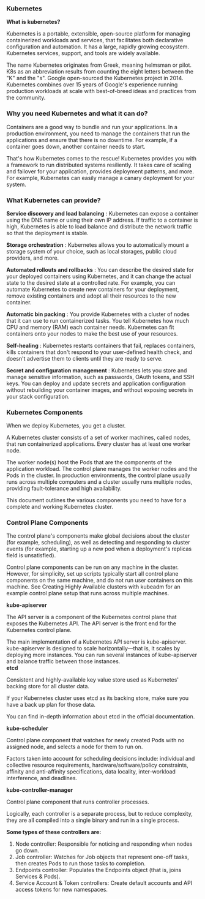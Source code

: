 ### Kubernetes

<b> What is kubernetes?</b><br>

Kubernetes is a portable, extensible, open-source platform for managing containerized workloads and services, that facilitates both declarative configuration and automation. It has a large, rapidly growing ecosystem. Kubernetes services, support, and tools are widely available.<br>

The name Kubernetes originates from Greek, meaning helmsman or pilot. K8s as an abbreviation results from counting the eight letters between the "K" and the "s". Google open-sourced the Kubernetes project in 2014. Kubernetes combines over 15 years of Google's experience running production workloads at scale with best-of-breed ideas and practices from the community.<br>


### Why you need Kubernetes and what it can do?

Containers are a good way to bundle and run your applications. In a production environment, you need to manage the containers that run the applications and ensure that there is no downtime. For example, if a container goes down, another container needs to start.<br>

That's how Kubernetes comes to the rescue! Kubernetes provides you with a framework to run distributed systems resiliently. It takes care of scaling and failover for your application, provides deployment patterns, and more. For example, Kubernetes can easily manage a canary deployment for your system.<br>

### What Kubernetes can provide?

<b>Service discovery and load balancing</b> : Kubernetes can expose a container using the DNS name or using their own IP address. If traffic to a container is high, Kubernetes is able to load balance and distribute the network traffic so that the deployment is stable.<br>
  
<b>Storage orchestration</b> : Kubernetes allows you to automatically mount a storage system of your choice, such as local storages, public cloud providers, and more.<br>
  
<b>Automated rollouts and rollbacks</b> : You can describe the desired state for your deployed containers using Kubernetes, and it can change the actual state to the desired state at a controlled rate. For example, you can automate Kubernetes to create new containers for your deployment, remove existing containers and adopt all their resources to the new container.<br>

<b>Automatic bin packing</b> : You provide Kubernetes with a cluster of nodes that it can use to run containerized tasks. You tell Kubernetes how much CPU and memory (RAM) each container needs. Kubernetes can fit containers onto your nodes to make the best use of your resources.<br>
  
<b>Self-healing</b> : Kubernetes restarts containers that fail, replaces containers, kills containers that don't respond to your user-defined health check, and doesn't advertise them to clients until they are ready to serve.<br>
  
<b>Secret and configuration management</b> : Kubernetes lets you store and manage sensitive information, such as passwords, OAuth tokens, and SSH keys. You can deploy and update secrets and application configuration without rebuilding your container images, and without exposing secrets in your stack configuration.<br>
### Kubernetes Components
When we deploy Kubernetes, you get a cluster.<br>

A Kubernetes cluster consists of a set of worker machines, called nodes, that run containerized applications. Every cluster has at least one worker node.<br>

The worker node(s) host the Pods that are the components of the application workload. The control plane manages the worker nodes and the Pods in the cluster. In production environments, the control plane usually runs across multiple computers and a cluster usually runs multiple nodes, providing fault-tolerance and high availability.<br>

This document outlines the various components you need to have for a complete and working Kubernetes cluster.<br>
### Control Plane Components
The control plane's components make global decisions about the cluster (for example, scheduling), as well as detecting and responding to cluster events (for example, starting up a new pod when a deployment's replicas field is unsatisfied).<br>

Control plane components can be run on any machine in the cluster. However, for simplicity, set up scripts typically start all control plane components on the same machine, and do not run user containers on this machine. See Creating Highly Available clusters with kubeadm for an example control plane setup that runs across multiple machines.<br>

<b>kube-apiserver </b>

The API server is a component of the Kubernetes control plane that exposes the Kubernetes API. The API server is the front end for the Kubernetes control plane.<br>

The main implementation of a Kubernetes API server is kube-apiserver. kube-apiserver is designed to scale horizontally—that is, it scales by deploying more instances. You can run several instances of kube-apiserver and balance traffic between those instances.<br>
<b>etcd</b>

Consistent and highly-available key value store used as Kubernetes' backing store for all cluster data.<br>

If your Kubernetes cluster uses etcd as its backing store, make sure you have a back up plan for those data.<br>

You can find in-depth information about etcd in the official documentation.<br>

<b>kube-scheduler</b>

Control plane component that watches for newly created Pods with no assigned node, and selects a node for them to run on.<br>

Factors taken into account for scheduling decisions include: individual and collective resource requirements, hardware/software/policy constraints, affinity and anti-affinity specifications, data locality, inter-workload interference, and deadlines.<br>

<b>kube-controller-manager</b>

Control plane component that runs controller processes.<br>

Logically, each controller is a separate process, but to reduce complexity, they are all compiled into a single binary and run in a single process.<br>

<b>Some types of these controllers are:</b>

1. Node controller: Responsible for noticing and responding when nodes go down.<br>
2. Job controller: Watches for Job objects that represent one-off tasks, then creates Pods to run those tasks to completion.<br>
3. Endpoints controller: Populates the Endpoints object (that is, joins Services & Pods).<br>
4. Service Account & Token controllers: Create default accounts and API access tokens for new namespaces.<br> 

















































